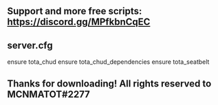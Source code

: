 ## Support and more free scripts: https://discord.gg/MPfkbnCqEC

## server.cfg

ensure tota_chud
ensure tota_chud_dependencies
ensure tota_seatbelt

## Thanks for downloading! All rights reserved to MCNMATOT#2277